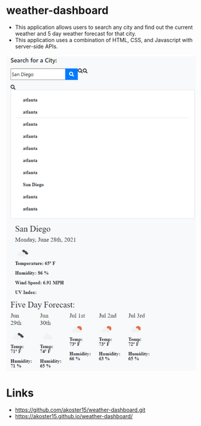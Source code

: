 # weather-dashboard
- This application allows users to search any city and find out the current weather and 5 day weather forecast for that city. 
- This application uses a combination of HTML, CSS, and Javascript with server-side APIs.

![Screenshot](/assets/images/weather-dashboard-screenshot.PNG)

# Links
- https://github.com/akoster15/weather-dashboard.git
- https://akoster15.github.io/weather-dashboard/
